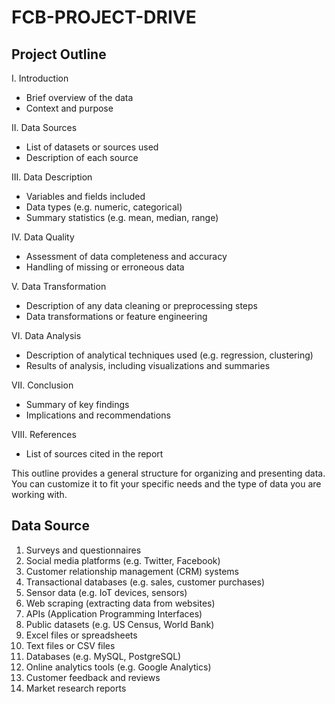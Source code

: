 # FCB-PROJECT-DRIVE
## Project Outline 
I. Introduction

- Brief overview of the data
- Context and purpose

II. Data Sources

- List of datasets or sources used
- Description of each source

III. Data Description

- Variables and fields included
- Data types (e.g. numeric, categorical)
- Summary statistics (e.g. mean, median, range)

IV. Data Quality

- Assessment of data completeness and accuracy
- Handling of missing or erroneous data

V. Data Transformation

- Description of any data cleaning or preprocessing steps
- Data transformations or feature engineering

VI. Data Analysis

- Description of analytical techniques used (e.g. regression, clustering)
- Results of analysis, including visualizations and summaries

VII. Conclusion

- Summary of key findings
- Implications and recommendations

VIII. References

- List of sources cited in the report

This outline provides a general structure for organizing and presenting data. You can customize it to fit your specific needs and the type of data you are working with. 
## Data Source
1. Surveys and questionnaires
2. Social media platforms (e.g. Twitter, Facebook)
3. Customer relationship management (CRM) systems
4. Transactional databases (e.g. sales, customer purchases)
5. Sensor data (e.g. IoT devices, sensors)
6. Web scraping (extracting data from websites)
7. APIs (Application Programming Interfaces)
8. Public datasets (e.g. US Census, World Bank)
9. Excel files or spreadsheets
10. Text files or CSV files
11. Databases (e.g. MySQL, PostgreSQL)
12. Online analytics tools (e.g. Google Analytics)
13. Customer feedback and reviews
14. Market research reports
